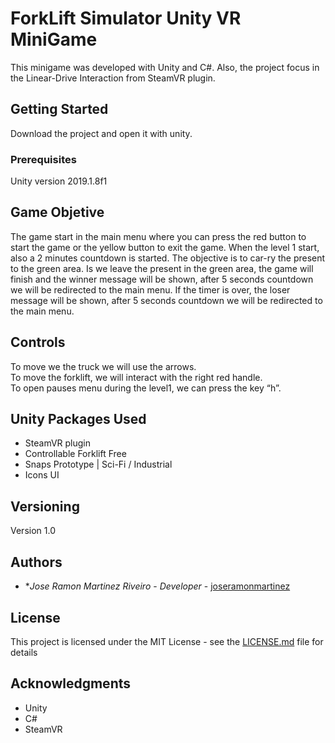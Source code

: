 # ForkLift Simulator Unity VR MiniGame

This minigame was developed with Unity and C#. Also, the project focus in the Linear-Drive Interaction from SteamVR plugin.

## Getting Started

Download the project and open it with unity.

### Prerequisites
Unity version 2019.1.8f1

## Game Objetive

The game start in the main menu where you can press the red button to start the game or the yellow button to exit the game. 
When the level 1 start, also a 2 minutes countdown is started. The objective is to car-ry the present to the green area. Is we leave the present in the green area, the game will finish and  the winner message will be shown, after 5 seconds countdown we will be redirected to the main menu.
If the timer is over, the loser message will be shown, after 5 seconds countdown we will be redirected to the main menu.


## Controls

To move we the truck we will use the arrows.<br>
To move the forklift, we will interact with the right red handle.<br>
To open pauses menu during the level1, we can press the key “h”.

## Unity Packages Used

 - SteamVR plugin<br>
  - Controllable Forklift Free<br>
  - Snaps Prototype | Sci-Fi / Industrial<br>
  - Icons UI<br>

## Versioning

Version 1.0

## Authors

* **Jose Ramon Martinez Riveiro* - *Developer* - [joseramonmartinez](https://github.com/joseramonmartinez)


## License

This project is licensed under the MIT License - see the [LICENSE.md](LICENSE.md) file for details

## Acknowledgments

* Unity
* C#
* SteamVR
